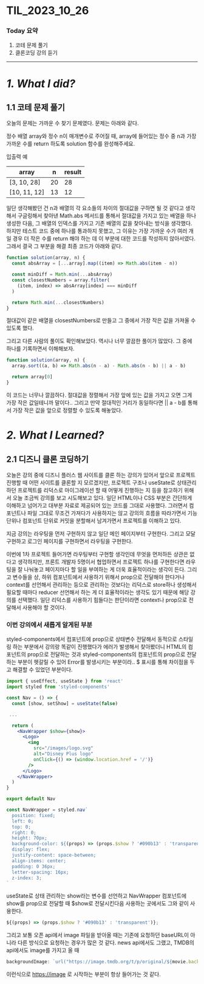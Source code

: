 # TIL_2023_10_26

### Today 요약

1. 코테 문제 풀기
2. 클론코딩 강의 듣기

---

# **_1. What I did?_**

## 1.1 코테 문제 풀기

오늘의 문제는 가까운 수 찾기 문제였다. 문제는 아래와 같다.

정수 배열 array와 정수 n이 매개변수로 주어질 때, array에 들어있는 정수 중 n과 가장 가까운 수를 return 하도록 solution 함수를 완성해주세요.

입출력 예

| array        | n   | result |
| ------------ | --- | ------ |
| [3, 10, 28]  | 20  | 28     |
| [10, 11, 12] | 13  | 12     |

일단 생각해봤던 건 n과 배열의 각 요소들의 차이의 절대값을 구하면 될 것 같다고 생각해서 구글링해서 찾아낸 Math.abs 메서드를 통해서 절대값을 가지고 있는 배열을 하나 생성한 다음, 그 배열의 인덱스를 가지고 기존 배열의 값을 찾아내는 방식을 생각했다. 하지만 테스트 코드 중에 하나를 통과하지 못했고, 그 이유는 가장 가까운 수가 여러 개일 경우 더 작은 수를 return 해야 하는 데 이 부분에 대한 코드를 작성하지 않아서였다. 그래서 결국 그 부분을 해결 최종 코드가 아래와 같다.

```jsx
function solution(array, n) {
  const absArray = [...array].map((item) => Math.abs(item - n))

  const minDiff = Math.min(...absArray)
  const closestNumbers = array.filter(
    (item, index) => absArray[index] === minDiff
  )

  return Math.min(...closestNumbers)
}
```

절대값이 같은 배열을 closestNumbers로 만들고 그 중에서 가장 작은 값을 가져올 수 있도록 했다.

그리고 다른 사람의 풀이도 확인해보았다. 역시나 너무 깔끔한 풀이가 많았다. 그 중에 하나를 기록하면서 이해해보자.

```jsx
function solution(array, n) {
  array.sort((a, b) => Math.abs(n - a) - Math.abs(n - b) || a - b)

  return array[0]
}
```

이 코드는 너무나 깔끔하다. 절대값을 정렬해서 가장 앞에 있는 값을 가지고 오면 그게 가장 작은 값일테니까 말이다.. 그리고 만약 절대적인 거리가 동일하다면 || a - b를 통해서 가장 작은 값을 앞으로 정렬할 수 있도록 해놓았다.

# _2. What I Learned?_

## 2.1 디즈니 클론 코딩하기

오늘은 강의 중에 디즈니 플러스 웹 사이트를 클론 하는 강의가 있어서 앞으로 프로젝트 진행할 때 어떤 사이트를 클론할 지 모르겠지만, 프로젝트 구조나 useState로 상태관리하던 프로젝트를 리덕스로 마이그레이션 할 때 어떻게 진행하는 지 등을 참고하기 위해서 오늘 조금씩 강의를 보고 시도해보고 있다. 일단 HTML이나 CSS 부분은 간단하게 이해하고 넘어가고 대부분 자료로 제공되어 있는 코드를 그대로 사용했다. 그러면서 컴포넌트나 파일 그대로 무조건 가져다가 사용하지는 않고 강의의 흐름을 따라가면서 기능단위나 컴포넌트 단위로 커밋을 분할해서 남겨가면서 프로젝트를 이해하고 있다.

지금 강의는 라우팅을 먼저 구현하지 않고 일단 메인 페이지부터 구현한다. 그리고 모달 구현하고 로그인 페이지를 구현하면서 라우팅을 구현한다.

이번에 1차 프로젝트 들어가면 라우팅부터 구현할 생각인데 무엇을 먼저하든 상관은 없다고 생각하지만, 프론트 개발자 5명이서 협업하면서 프로젝트 하나를 구현한다면 라우팅을 잘 나눠놓고 페이지마다 할 일을 부여하는 게 더욱 효율적이라는 생각이 든다. 그리고 변수들을 상, 하위 컴포넌트에서 사용하기 위해서 prop으로 전달해야 한다거나 context를 선언해서 관리하는 등으로 관리하는 것보다는 리덕스로 store하나 생성해서 필요할 때마다 reducer 선언해서 하는 게 더 효율적이라는 생각도 있기 때문에 해당 강의를 선택했다. 일단 리덕스를 사용하기 힘들다는 판단이라면 context나 prop으로 전달해서 사용해야 할 것이다.

### 이번 강의에서 새롭게 알게된 부분

styled-components에서 컴포넌트에 prop으로 상태변수 전달해서 동적으로 스타일링 하는 부분에서 강의랑 똑같이 진행했다가 에러가 발생해서 찾아봤더니 HTML의 컴포넌트의 prop으로 전달하는 것과 styled-components의 컴포넌트의 prop으로 전달하는 부분이 헷갈릴 수 있어 Error를 발생시키는 부분이라.. $ 표시를 통해 차이점을 두고 해결할 수 있었던 부분이다.

```jsx
import { useEffect, useState } from 'react'
import styled from 'styled-components'

const Nav = () => {
  const [show, setShow] = useState(false)

 ...

  return (
    <NavWrapper $show={show}>
      <Logo>
        <img
          src="/images/logo.svg"
          alt="Disney Plus logo"
          onClick={() => (window.location.href = '/')}
        />
      </Logo>
    </NavWrapper>
  )
}

export default Nav

const NavWrapper = styled.nav`
  position: fixed;
  left: 0;
  top: 0;
  right: 0;
  height: 70px;
  background-color: ${(props) => (props.$show ? '#090b13' : 'transparent')};
  display: flex;
  justify-content: space-between;
  align-items: center;
  padding: 0 36px;
  letter-spacing: 16px;
  z-index: 3;
`
```

useState로 상태 관리하는 show라는 변수를 선언하고 NavWrapper 컴포넌트에 show를 prop으로 전달할 때 $show로 전달시킨다음 사용하는 곳에서도 그와 같이 사용한다.

```jsx
${(props) => (props.$show ? '#090b13' : 'transparent')};
```

그리고 보통 오픈 api에서 image 파일을 받아올 때는 기존에 요청하던 baseURL이 아니라 다른 방식으로 요청하는 경우가 많은 것 같다. news api에서도 그랬고, TMDB의 api에서도 image를 가지고 올 때

```jsx
backgroundImage: `url("https://image.tmdb.org/t/p/original/${movie.backdrop_path}")`,
```

이런식으로 [https://image](https://image) 로 시작하는 부분이 항상 들어가는 것 같다.
